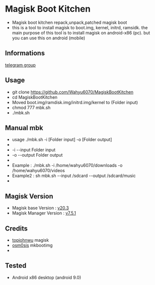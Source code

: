 # Magisk Boot Kitchen
- Magisk boot kitchen repack,unpack,patched magisk boot 
- this is a tool to install magisk to boot.img, kernel, initrd, ramsidk.  the main purpose of this tool is to install magisk on android-x86 (pc). but you can use this on android (mobile)
## Informations
[telegram group](www.t.me/wahyu6070group)

## Usage
- git clone https://github.com/Wahyu6070/MagiskBootKitchen
- cd MagiskBootKitchen
- Moved boot.img/ramdisk.img/initrd.img/kernel to (Folder input)
- chmod 777 mbk.sh
- ./mbk.sh

## Manual mbk
- usage ./mbk.sh -i [Folder input] -o [Folder output]
-
- -i --input     Folder input
- -o --output    Folder output
-
- Example  : ./mbk.sh -i /home/wahyu6070/downloads -o /home/wahyu6070/videos
- Example2 : sh mbk.sh --input /sdcard --output /sdcard/music
-

## Magisk Version
- Magisk base Version : [v20.3](https://github.com/topjohnwu/Magisk/releases/tag/v20.3)
- Magisk Manager Version : [v7.5.1](https://github.com/topjohnwu/Magisk/releases/tag/manager-v7.5.1)

## Credits
- [topjohnwu](https://github.com/topjohnwu/Magisk) magisk
- [osm0sis](https://github.com/osm0sis/mkbootimg) mkbootimg
-

## Tested
- Android x86 desktop (android 9.0)
